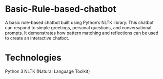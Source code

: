 # Basic-Rule-based-chatbot
A basic rule-based chatbot built using Python’s NLTK library.
 This chatbot can respond to simple greetings, personal questions, and conversational prompts. It demonstrates how pattern matching and reflections can be used to create an interactive chatbot.

 # Technologies
Python 3
NLTK (Natural Language Toolkit)
